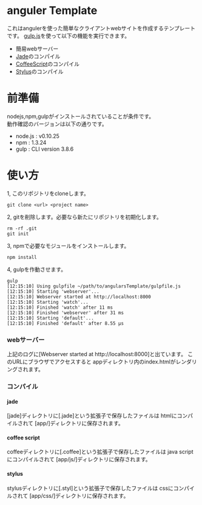 # anguler Template
これはangulerを使った簡単なクライアントwebサイトを作成するテンプレートです。
[gulp.js](http://gulpjs.com/)を使って以下の機能を実行できます。

- 簡易webサーバー
- [Jade](http://jade-lang.com/)のコンパイル
- [CoffeeScript](http://coffeescript.org/)のコンパイル
- [Stylus](http://learnboost.github.io/stylus/)のコンパイル

# 前準備
nodejs,npm,gulpがインストールされていることが条件です。  
動作確認のバージョンは以下の通りです。

- node.js : v0.10.25
- npm : 1.3.24
- gulp : CLI version 3.8.6

# 使い方
1, このリポジトリをcloneします。

```
git clone <url> <project name>
```

2, gitを削除します。必要なら新たにリポジトリを初期化します。
```
rm -rf .git
git init
```

3, npmで必要なモジュールをインストールします。
```
npm install
```
4, gulpを作動させます。
```
gulp
[12:15:10] Using gulpfile ~/path/to/angularsTemplate/gulpfile.js
[12:15:10] Starting 'webserver'...
[12:15:10] Webserver started at http://localhost:8000
[12:15:10] Starting 'watch'...
[12:15:10] Finished 'watch' after 11 ms
[12:15:10] Finished 'webserver' after 31 ms
[12:15:10] Starting 'default'...
[12:15:10] Finished 'default' after 8.55 μs
```

### webサーバー
上記のログに[Webserver started at http://localhost:8000]と出ています。
このURLにブラウザでアクセスすると
appディレクトリ内のindex.htmlがレンダリングされます。

### コンパイル
#### jade
[jade]ディレクトリに[.jade]という拡張子で保存したファイルは
htmlにコンパイルされて
[app/]ディレクトリに保存されます。
#### coffee script
coffeeディレクトリに[.coffee]という拡張子で保存したファイルは
java scriptにコンパイルされて
[app/js/]ディレクトリに保存されます。
#### stylus
stylusディレクトリに[.styl]という拡張子で保存したファイルは
cssにコンパイルされて
[app/css/]ディレクトリに保存されます。
